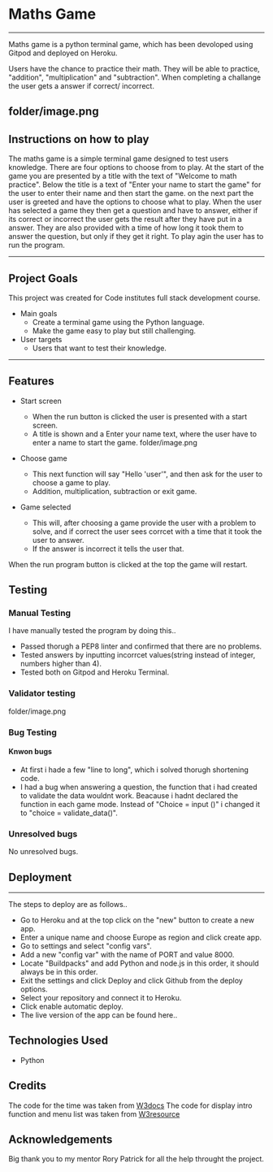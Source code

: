 # Maths Game #
---
Maths game is a python terminal game, which has been devoloped using Gitpod and deployed on Heroku. 

Users have the chance to practice their math. They will be able to practice, "addition", "multiplication" and "subtraction". 
When completing a challange the user gets a answer if correct/ incorrect. 

folder/image.png
--- 
## Instructions on how to play ##

The maths game is a simple terminal game designed to test users knowledge. 
There are four options to choose from to play. 
At the start of the game you are presented by a title with the text of "Welcome to math practice". 
Below the title is a text of "Enter your name to start the game" for the user to enter their name and then start the game. 
on the next part the user is greeted and have the options to choose what to play. When the user has selected a game they then get a question and have to answer, either if its correct or incorrect the user gets the result after they have put in a answer. They are also provided with a time of how long it took them to answer the question, but only if they get it right. 
To play agin the user has to run the program.  

--- 
## Project Goals ##

This project was created for Code institutes full stack development course. 
* Main goals 
   * Create a terminal game using the Python language. 
   * Make the game easy to play but still challenging.
* User targets
   * Users that want to test their knowledge.

---
## Features ##
*  Start screen 
    * When the run button is clicked the user is presented with a start screen. 
    * A title is shown and a Enter your name text, where the user have to enter a name to start the game. 
folder/image.png

* Choose game
    * This next function will say "Hello 'user'", and then ask for the user to choose a game to play.
    * Addition, multiplication, subtraction or exit game. 

* Game selected 
    * This will, after choosing a game provide the user with a problem to solve, and if correct the user sees corrcet with a time that it took the user to answer. 
    * If the answer is incorrect it tells the user that. 

When the run program button is clicked at the top the game will restart. 

## Testing ## 
### Manual Testing ###
I have manually tested the program by doing this.. 
* Passed thorugh a PEP8 linter and confirmed that there are no problems. 
* Tested answers by inputting incorrcet values(string instead of integer, numbers higher than 4).
* Tested both on Gitpod and Heroku Terminal. 

### Validator testing ### 
folder/image.png

### Bug Testing 
#### Knwon bugs ####
* At first i hade a few "line to long", which i solved thorugh shortening code. 
* I had a bug when answering a question, the function that i had created to validate the data wouldnt work. Beacause i hadnt declared the function in each game mode. Instead of "Choice = input ()" i changed it to  "choice = validate_data()". 
### Unresolved bugs
No unresolved bugs. 


## Deployment ##
---
The steps to deploy are as follows..
* Go to Heroku and at the top click on the "new" button to create a new app. 
* Enter a unique name and choose Europe as region and click create app. 
* Go to settings and select "config vars". 
* Add a new "config var" with the name of PORT and value 8000.
* Locate "Buildpacks" and add Python and node.js in this order, it should always be in this order. 
* Exit the settings and click Deploy and click Github from the deploy options. 
* Select your repository and connect it to Heroku. 
* Click enable automatic deploy. 
* The live version of the app can be found here.. 

## Technologies Used ## 
* Python 

## Credits ## 
The code for the time was taken from [W3docs](https://www.w3docs.com/snippets/python/how-do-i-measure-elapsed-time-in-python.html/ "W3docs")
The code for display intro function and menu list was taken from [W3resource](https://www.w3resource.com/python-exercises/math/python-math-exercise-63.php/ "W3resource")


## Acknowledgements ## 
Big thank you to my mentor Rory Patrick for all the help throught the project. 

